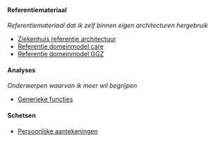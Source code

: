 
#### Referentiemateriaal
*Referentiemateriaal dat ik zelf binnen eigen architecturen hergebruik*
- [Ziekenhuis referentie architectuur](/personal/zira/index.html?view=id-3fdbf41977534a7fb9e6d14743942e0e)
- [Referentie domeinmodel care](/personal/rdc/index.html?view=EAID_19580AED_B75B_4d35_9ED3_EA091B8F6D23)
- [Referentie domeinmodel GGZ](/personal/rdg/index.html?view=EAID_05804302_CE55_4989_B8AA_DF86535082A4)


#### Analyses
*Onderwerpen waarvan ik meer wil begrijpen*
- [Generieke functies](/personal/generieke-functies/index.html?view=id-82ae95854ad6467789e03c0e4586e566)


#### Schetsen
- [Persoonlijke aantekeningen](/personal/schetsen/index.html?view=id-bdaecf9ada1f4b0bac487b79e7fe4b1f)

